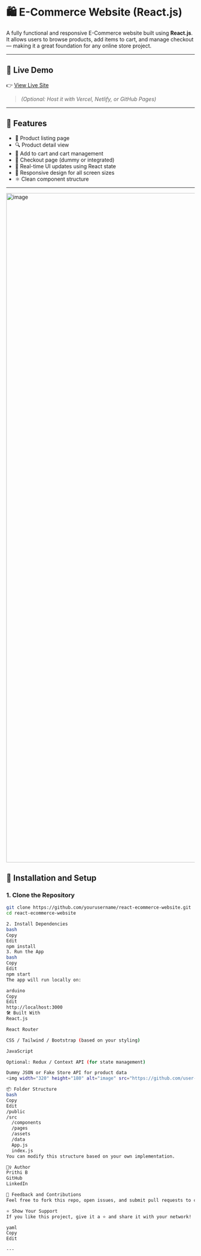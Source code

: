 # 🛍️ E-Commerce Website (React.js)

A fully functional and responsive E-Commerce website built using **React.js**. It allows users to browse products, add items to cart, and manage checkout — making it a great foundation for any online store project.

---

## 🚀 Live Demo

👉 [View Live Site](https://your-live-demo-link.com)  
> *(Optional: Host it with Vercel, Netlify, or GitHub Pages)*

---

## 🧰 Features

- 🛒 Product listing page
- 🔍 Product detail view
- 🧺 Add to cart and cart management
- 🧾 Checkout page (dummy or integrated)
- 🔄 Real-time UI updates using React state
- 📱 Responsive design for all screen sizes
- ⚛️ Clean component structure

---


<img width="33762" height="1783" alt="image" src="https://github.com/user-attachments/assets/67821581-519a-47c8-9e27-1e018e3bf146" />


## 🔧 Installation and Setup

### 1. Clone the Repository

```bash
git clone https://github.com/yourusername/react-ecommerce-website.git
cd react-ecommerce-website

2. Install Dependencies
bash
Copy
Edit
npm install
3. Run the App
bash
Copy
Edit
npm start
The app will run locally on:

arduino
Copy
Edit
http://localhost:3000
🛠️ Built With
React.js

React Router

CSS / Tailwind / Bootstrap (based on your styling)

JavaScript

Optional: Redux / Context API (for state management)

Dummy JSON or Fake Store API for product data
<img width="320" height="180" alt="image" src="https://github.com/user-attachments/assets/78fb0caf-8c02-4f92-bc01-d02cb37ab83c" />

📦 Folder Structure
bash
Copy
Edit
/public
/src
  /components
  /pages
  /assets
  /data
  App.js
  index.js
You can modify this structure based on your own implementation.

🙋‍♀️ Author
Prithi B
GitHub
LinkedIn

📣 Feedback and Contributions
Feel free to fork this repo, open issues, and submit pull requests to contribute. Suggestions are always welcome!

⭐ Show Your Support
If you like this project, give it a ⭐ and share it with your network!

yaml
Copy
Edit

---








